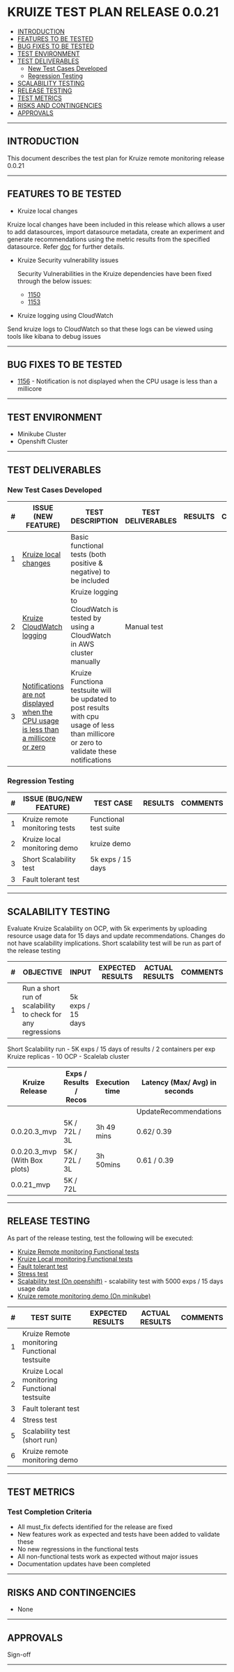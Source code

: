 # KRUIZE TEST PLAN RELEASE 0.0.21

- [INTRODUCTION](#introduction)
- [FEATURES TO BE TESTED](#features-to-be-tested)
- [BUG FIXES TO BE TESTED](#bug-fixes-to-be-tested)
- [TEST ENVIRONMENT](#test-environment)
- [TEST DELIVERABLES](#test-deliverables)
   - [New Test Cases Developed](#new-test-cases-developed)
   - [Regression Testing](#regresion-testing)
- [SCALABILITY TESTING](#scalability-testing)
- [RELEASE TESTING](#release-testing)
- [TEST METRICS](#test-metrics)
- [RISKS AND CONTINGENCIES](#risks-and-contingencies)
- [APPROVALS](#approvals)

-----

## INTRODUCTION

This document describes the test plan for Kruize remote monitoring release 0.0.21

----

## FEATURES TO BE TESTED

* Kruize local changes

Kruize local changes have been included in this release which allows a user to add datasources, import datasource metadata, create an experiment and generate recommendations
 using the metric results from the specified datasource. Refer [doc]() for further details.

* Kruize Security vulnerability issues

  Security Vulnerabilities in the Kruize dependencies have been fixed through the below issues:


  * [1150](https://github.com/kruize/autotune/pull/1150)
  * [1153](https://github.com/kruize/autotune/pull/1153)


* Kruize logging using CloudWatch

Send kruize logs to CloudWatch so that these logs can be viewed using tools like kibana to debug issues


------

## BUG FIXES TO BE TESTED

* [1156](https://github.com/kruize/autotune/pull/1156) - Notification is not displayed when the CPU usage is less than a millicore

---

## TEST ENVIRONMENT

* Minikube Cluster
* Openshift Cluster 

---

## TEST DELIVERABLES

### New Test Cases Developed

| #   | ISSUE (NEW FEATURE)                                                                                                                  | TEST DESCRIPTION | TEST DELIVERABLES | RESULTS | COMMENTS |
| --- |--------------------------------------------------------------------------------------------------------------------------------------| ---------------- | ----------------- |  -----  | --- |
| 1   | [Kruize local changes](https://github.com/kruize/autotune/issues/)                                                                   | Basic functional tests (both positive & negative) to be included | |  |  |
| 2   | [Kruize CloudWatch logging](https://github.com/kruize/autotune/issues/)                                                              | Kruize logging to CloudWatch is tested by using a CloudWatch in AWS cluster manually | Manual test |  |  |
| 3   | [Notifications are not displayed when the CPU usage is less than a millicore or zero](https://github.com/kruize/autotune/pull/1156) | Kruize Functiona testsuite will be updated to post results with cpu usage of less than millicore or zero to validate these notifications | | |  |

### Regression Testing

| #   | ISSUE (BUG/NEW FEATURE)        |  TEST CASE | RESULTS | COMMENTS |
| --- |--------------------------------| ---------------- | -------- | --- |
| 1   | Kruize remote monitoring tests | Functional test suite | | |
| 2   | Kruize local monitoring demo   | kruize demo | |
| 3   | Short Scalability test         | 5k exps / 15 days | |
| 3   | Fault tolerant test            | |

---

## SCALABILITY TESTING

Evaluate Kruize Scalability on OCP, with 5k experiments by uploading resource usage data for 15 days and update recommendations.
Changes do not have scalability implications. Short scalability test will be run as part of the release testing

| #   | OBJECTIVE | INPUT | EXPECTED RESULTS |  ACTUAL RESULTS   | COMMENTS |
| --- | --------- | ----- | ---------------- | ----------------- | -------  |
| 1   |  Run a short run of scalability to check for any regressions |  5k exps / 15 days     | | |  |


Short Scalability run - 5K exps / 15 days of results / 2 containers per exp
Kruize replicas - 10
OCP - Scalelab cluster

Kruize Release | Exps / Results / Recos | Execution time | Latency (Max/ Avg) in seconds ||| Postgres DB size(MB) | Kruize Max CPU | Kruize Max Memory (GB)
-- | -- | -- | -- | -- | -- | --| -- | --
  |   |   | UpdateRecommendations | UpdateResults | LoadResultsByExpName |   |   |  
0.0.20.3_mvp | 5K / 72L / 3L | 3h 49 mins | 0.62/ 0.39 | 0.24 / 0.17 | 0.34 / 0.25 | 21302.32 | 4.8 | 40.6
0.0.20.3_mvp (With Box plots) | 5K / 72L / 3L | 3h 50mins | 0.61 / 0.39 | 025 / 0.18 | 0.34 / 0.25 | 21855.04 | 4.7 | 35.1
0.0.21_mvp | 5K / 72L | | | | | | |


----
## RELEASE TESTING

As part of the release testing, test the following will be executed:
- [Kruize Remote monitoring Functional tests](/tests/scripts/remote_monitoring_tests/Remote_monitoring_tests.md)
- [Kruize Local monitoring Functional tests](/tests/scripts/remote_monitoring_tests/Local_monitoring_tests.md)
- [Fault tolerant test](/tests/scripts/remote_monitoring_tests/fault_tolerant_tests.md)
- [Stress test](/tests/scripts/remote_monitoring_tests/README.md)
- [Scalability test (On openshift)](/tests/scripts/remote_monitoring_tests/scalability_test.md) - scalability test with 5000 exps / 15 days usage data
- [Kruize remote monitoring demo (On minikube)](https://github.com/kruize/kruize-demos/blob/main/remote_monitoring_demo/README.md)


| #   | TEST SUITE | EXPECTED RESULTS | ACTUAL RESULTS | COMMENTS |
| --- | ---------- | ---------------- | -------------- | -------- | 
| 1   |  Kruize Remote monitoring Functional testsuite | | | |
| 2   |  Kruize Local monitoring Functional testsuite | | | |
| 3   |  Fault tolerant test | | | |
| 4   |  Stress test | | | |
| 5   |  Scalability test (short run)| | | |
| 6   |  Kruize remote monitoring demo | | | |

---

## TEST METRICS

### Test Completion Criteria

* All must_fix defects identified for the release are fixed
* New features work as expected and tests have been added to validate these
* No new regressions in the functional tests
* All non-functional tests work as expected without major issues
* Documentation updates have been completed

----

## RISKS AND CONTINGENCIES

* None

----
## APPROVALS

Sign-off

----

